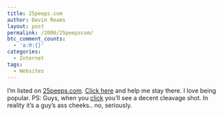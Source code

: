 ```yaml
---
title: 25peeps.com
author: Devin Reams
layout: post
permalink: /2006/25peepscom/
btc_comment_counts:
  - 'a:0:{}'
categories:
  - Internet
tags:
  - Websites
---
```

I&#8217;m listed on [25peeps.com][1]. [Click here][1] and help me stay there. I love being popular. PS: Guys, when you [click][1] you&#8217;ll see a decent cleavage shot. In reality it&#8217;s a guy&#8217;s ass cheeks.. no, seriously.

 [1]: http://www.25peeps.com/r/692